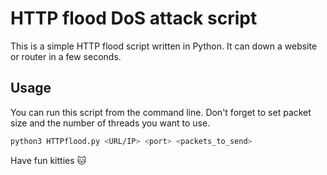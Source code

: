 # HTTP flood DoS attack script

This is a simple HTTP flood script written in Python. It can down a website or router in a few seconds.

## Usage

You can run this script from the command line.
Don't forget to set packet size and the number of threads you want to use.
```bash
python3 HTTPflood.py <URL/IP> <port> <packets_to_send>
```

Have fun kitties 🐱
